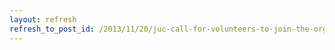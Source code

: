 ```yaml
---
layout: refresh
refresh_to_post_id: /2013/11/20/juc-call-for-volunteers-to-join-the-organizing-committee-and-venues
---
```

